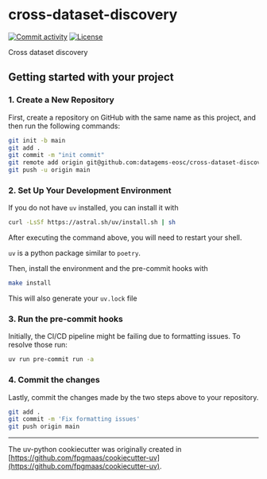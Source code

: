 # cross-dataset-discovery

[![Commit activity](https://img.shields.io/github/commit-activity/m/datagems-eosc/cross-dataset-discovery)](https://img.shields.io/github/commit-activity/m/datagems-eosc/cross-dataset-discovery)
[![License](https://img.shields.io/github/license/datagems-eosc/cross-dataset-discovery)](https://img.shields.io/github/license/datagems-eosc/cross-dataset-discovery)

Cross dataset discovery


## Getting started with your project

### 1. Create a New Repository

First, create a repository on GitHub with the same name as this project, and then run the following commands:

```bash
git init -b main
git add .
git commit -m "init commit"
git remote add origin git@github.com:datagems-eosc/cross-dataset-discovery.git
git push -u origin main
```

### 2. Set Up Your Development Environment

If you do not have `uv` installed, you can install it with

```bash
curl -LsSf https://astral.sh/uv/install.sh | sh
```
After executing the command above, you will need to restart your shell.

`uv` is a python package similar to `poetry`.

Then, install the environment and the pre-commit hooks with

```bash
make install
```

This will also generate your `uv.lock` file

### 3. Run the pre-commit hooks

Initially, the CI/CD pipeline might be failing due to formatting issues. To resolve those run:

```bash
uv run pre-commit run -a
```

### 4. Commit the changes

Lastly, commit the changes made by the two steps above to your repository.

```bash
git add .
git commit -m 'Fix formatting issues'
git push origin main
```

---

The uv-python cookiecutter was originally created in [https://github.com/fpgmaas/cookiecutter-uv](https://github.com/fpgmaas/cookiecutter-uv).
